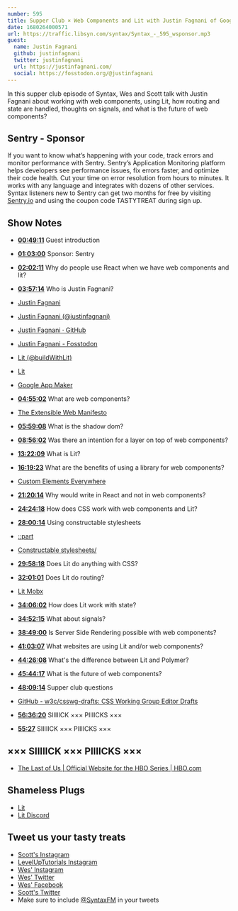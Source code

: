 ```yaml
---
number: 595
title: Supper Club × Web Components and Lit with Justin Fagnani of Google
date: 1680264000571
url: https://traffic.libsyn.com/syntax/Syntax_-_595_wsponsor.mp3
guest:
  name: Justin Fagnani
  github: justinfagnani
  twitter: justinfagnani
  url: https://justinfagnani.com/
  social: https://fosstodon.org/@justinfagnani
---
```


In this supper club episode of Syntax, Wes and Scott talk with Justin Fagnani about working with web components, using Lit, how routing and state are handled, thoughts on signals, and what is the future of web components?

## Sentry - Sponsor

If you want to know what’s happening with your code, track errors and monitor performance with Sentry. Sentry’s Application Monitoring platform helps developers see performance issues, fix errors faster, and optimize their code health. Cut your time on error resolution from hours to minutes. It works with any language and integrates with dozens of other services. Syntax listeners new to Sentry can get two months for  free by visiting [Sentry.io](https://sentry.io) and using the coupon code TASTYTREAT during sign up.

## Show Notes

* **[00:49:11](#t=00:49:11)** Guest introduction
* **[01:03:00](#t=01:03:00)** Sponsor: Sentry
* **[02:02:11](#t=02:02:11)** Why do people use React when we have web components and lit?
* **[03:57:14](#t=03:57:14)** Who is Justin Fagnani?
* [Justin Fagnani](https://justinfagnani.com/)
* [Justin Fagnani (@justinfagnani)](https://twitter.com/justinfagnani)
* [Justin Fagnani · GitHub](https://github.com/justinfagnani)
* [Justin Fagnani - Fosstodon](https://fosstodon.org/@justinfagnani)
* [Lit (@buildWithLit)](https://twitter.com/buildWithLit)
* [Lit](https://lit.dev/)
* [Google App Maker](https://en.wikipedia.org/wiki/Google_App_Maker)
* **[04:55:02](#t=04:55:02)** What are web components?
* [The Extensible Web Manifesto](https://github.com/extensibleweb/manifesto)
* **[05:59:08](#t=05:59:08)** What is the shadow dom?
* **[08:56:02](#t=08:56:02)** Was there an intention for a layer on top of web components?
* **[13:22:09](#t=13:22:09)** What is Lit?
* **[16:19:23](#t=16:19:23)** What are the benefits of using a library for web components?
* [Custom Elements Everywhere](https://custom-elements-everywhere.com/)
* **[21:20:14](#t=21:20:14)** Why would write in React and not in web components?
* **[24:24:18](#t=24:24:18)** How does CSS work with web components and Lit?
* **[28:00:14](#t=28:00:14)** Using constructable stylesheets
* [::part](https://developer.mozilla.org/en-US/docs/Web/CSS/::part)
* [Constructable stylesheets/](https://web.dev/constructable-stylesheets/)
* **[29:58:18](#t=29:58:18)** Does Lit do anything with CSS?
* **[32:01:01](#t=32:01:01)** Does Lit do routing?
* [Lit Mobx](https://www.npmjs.com/package/@adobe/lit-mobx)
* **[34:06:02](#t=34:06:02)** How does Lit work with state?
* **[34:52:15](#t=34:52:15)** What about signals?
* **[38:49:00](#t=38:49:00)** Is Server Side Rendering possible with web components?
* **[41:03:07](#t=41:03:07)** What websites are using Lit and/or web components?
* **[44:26:08](#t=44:26:08)** What's the difference between Lit and Polymer?
* **[45:44:17](#t=45:44:17)** What is the future of web components?
* **[48:09:14](#t=48:09:14)** Supper club questions
* [GitHub - w3c/csswg-drafts: CSS Working Group Editor Drafts](https://github.com/w3c/csswg-drafts)
* **[56:36:20](#t=56:36:20)** SIIIIICK ××× PIIIICKS ×××

* **[55:27](#t=55:27)** SIIIIICK ××× PIIIICKS ×××

## ××× SIIIIICK ××× PIIIICKS ×××

* [The Last of Us | Official Website for the HBO Series | HBO.com](https://www.hbo.com/the-last-of-us)

## Shameless Plugs

* [Lit](https://lit.dev/)
* [Lit Discord](https://lit.dev/discord/)

## Tweet us your tasty treats

* [Scott's Instagram](https://www.instagram.com/stolinski/)
* [LevelUpTutorials Instagram](https://www.instagram.com/LevelUpTutorials/)
* [Wes' Instagram](https://www.instagram.com/wesbos/)
* [Wes' Twitter](https://twitter.com/wesbos)
* [Wes' Facebook](https://www.facebook.com/wesbos.developer)
* [Scott's Twitter](https://twitter.com/stolinski)
* Make sure to include [@SyntaxFM](https://twitter.com/SyntaxFM) in your tweets
